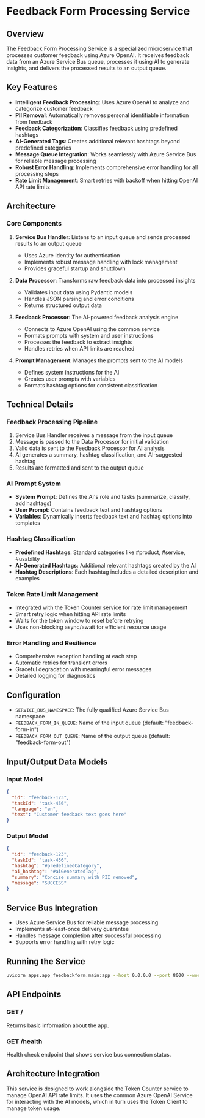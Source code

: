 # Feedback Form Processing Service

## Overview
The Feedback Form Processing Service is a specialized microservice that processes customer feedback using Azure OpenAI. It receives feedback data from an Azure Service Bus queue, processes it using AI to generate insights, and delivers the processed results to an output queue.

## Key Features
- **Intelligent Feedback Processing**: Uses Azure OpenAI to analyze and categorize customer feedback
- **PII Removal**: Automatically removes personal identifiable information from feedback
- **Feedback Categorization**: Classifies feedback using predefined hashtags
- **AI-Generated Tags**: Creates additional relevant hashtags beyond predefined categories
- **Message Queue Integration**: Works seamlessly with Azure Service Bus for reliable message processing
- **Robust Error Handling**: Implements comprehensive error handling for all processing steps
- **Rate Limit Management**: Smart retries with backoff when hitting OpenAI API rate limits

## Architecture

### Core Components
1. **Service Bus Handler**: Listens to an input queue and sends processed results to an output queue
   - Uses Azure Identity for authentication
   - Implements robust message handling with lock management
   - Provides graceful startup and shutdown

2. **Data Processor**: Transforms raw feedback data into processed insights
   - Validates input data using Pydantic models
   - Handles JSON parsing and error conditions
   - Returns structured output data

3. **Feedback Processor**: The AI-powered feedback analysis engine
   - Connects to Azure OpenAI using the common service
   - Formats prompts with system and user instructions
   - Processes the feedback to extract insights
   - Handles retries when API limits are reached

4. **Prompt Management**: Manages the prompts sent to the AI models
   - Defines system instructions for the AI
   - Creates user prompts with variables
   - Formats hashtag options for consistent classification

## Technical Details

### Feedback Processing Pipeline
1. Service Bus Handler receives a message from the input queue
2. Message is passed to the Data Processor for initial validation
3. Valid data is sent to the Feedback Processor for AI analysis
4. AI generates a summary, hashtag classification, and AI-suggested hashtag
5. Results are formatted and sent to the output queue

### AI Prompt System
- **System Prompt**: Defines the AI's role and tasks (summarize, classify, add hashtags)
- **User Prompt**: Contains feedback text and hashtag options
- **Variables**: Dynamically inserts feedback text and hashtag options into templates

### Hashtag Classification
- **Predefined Hashtags**: Standard categories like #product, #service, #usability
- **AI-Generated Hashtags**: Additional relevant hashtags created by the AI
- **Hashtag Descriptions**: Each hashtag includes a detailed description and examples

### Token Rate Limit Management
- Integrated with the Token Counter service for rate limit management
- Smart retry logic when hitting API rate limits
- Waits for the token window to reset before retrying
- Uses non-blocking async/await for efficient resource usage

### Error Handling and Resilience
- Comprehensive exception handling at each step
- Automatic retries for transient errors
- Graceful degradation with meaningful error messages
- Detailed logging for diagnostics

## Configuration
- `SERVICE_BUS_NAMESPACE`: The fully qualified Azure Service Bus namespace
- `FEEDBACK_FORM_IN_QUEUE`: Name of the input queue (default: "feedback-form-in")
- `FEEDBACK_FORM_OUT_QUEUE`: Name of the output queue (default: "feedback-form-out")

## Input/Output Data Models

### Input Model
```json
{
  "id": "feedback-123",
  "taskId": "task-456",
  "language": "en",
  "text": "Customer feedback text goes here"
}
```

### Output Model
```json
{
  "id": "feedback-123",
  "taskId": "task-456",
  "hashtag": "#predefinedCategory",
  "ai_hashtag": "#aiGeneratedTag",
  "summary": "Concise summary with PII removed",
  "message": "SUCCESS"
}
```

## Service Bus Integration
- Uses Azure Service Bus for reliable message processing
- Implements at-least-once delivery guarantee
- Handles message completion after successful processing
- Supports error handling with retry logic

## Running the Service
```bash
uvicorn apps.app_feedbackform.main:app --host 0.0.0.0 --port 8000 --workers 4
```

## API Endpoints

### GET /
Returns basic information about the app.

### GET /health
Health check endpoint that shows service bus connection status.

## Architecture Integration
This service is designed to work alongside the Token Counter service to manage OpenAI API rate limits. It uses the common Azure OpenAI Service for interacting with the AI models, which in turn uses the Token Client to manage token usage. 